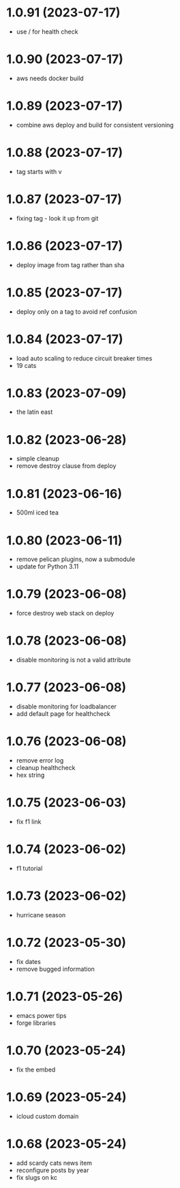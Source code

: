 # 1.0.91 (2023-07-17)

* use / for health check

# 1.0.90 (2023-07-17) 

* aws needs docker build

# 1.0.89 (2023-07-17) 

* combine aws deploy and build for consistent versioning

# 1.0.88 (2023-07-17) 

* tag starts with v

# 1.0.87 (2023-07-17) 

* fixing tag - look it up from git

# 1.0.86 (2023-07-17) 

* deploy image from tag rather than sha

# 1.0.85 (2023-07-17) 

* deploy only on a tag to avoid ref confusion

# 1.0.84 (2023-07-17)

* load auto scaling to reduce circuit breaker times
* 19 cats

# 1.0.83 (2023-07-09)

* the latin east

# 1.0.82 (2023-06-28)

* simple cleanup
* remove destroy clause from deploy

# 1.0.81 (2023-06-16)

* 500ml iced tea

# 1.0.80 (2023-06-11)

* remove pelican plugins, now a submodule
* update for Python 3.11

# 1.0.79 (2023-06-08)

* force destroy web stack on deploy

# 1.0.78 (2023-06-08)

* disable monitoring is not a valid attribute

# 1.0.77 (2023-06-08)

* disable monitoring for loadbalancer
* add default page for healthcheck

# 1.0.76 (2023-06-08)

* remove error log
* cleanup healthcheck
* hex string

# 1.0.75 (2023-06-03)

* fix f1 link

# 1.0.74 (2023-06-02)

* f1 tutorial

# 1.0.73 (2023-06-02)

* hurricane season

# 1.0.72 (2023-05-30)

* fix dates
* remove bugged information

# 1.0.71 (2023-05-26)

* emacs power tips
* forge libraries

# 1.0.70 (2023-05-24)

* fix the embed

# 1.0.69 (2023-05-24)

* icloud custom domain

# 1.0.68 (2023-05-24)

* add scardy cats news item
* reconfigure posts by year
* fix slugs on kc

